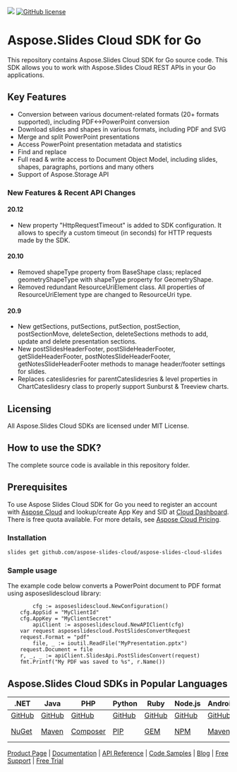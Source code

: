 ![](https://img.shields.io/badge/api-v3.0-lightgrey)  [![GitHub license](https://img.shields.io/github/license/aspose-slides-cloud/aspose-slides-cloud-go)](https://github.com/aspose-slides-cloud/aspose-slides-cloud-go)

# Aspose.Slides Cloud SDK for Go
This repository contains Aspose.Slides Cloud SDK for Go source code. This SDK allows you to work with Aspose.Slides Cloud REST APIs in your Go applications.

## Key Features
* Conversion between various document-related formats (20+ formats supported), including PDF<->PowerPoint conversion
* Download slides and shapes in various formats, including PDF and SVG
* Merge and split PowerPoint presentations
* Access PowerPoint presentation metadata and statistics
* Find and replace
* Full read & write access to Document Object Model, including slides, shapes, paragraphs, portions and many others
* Support of Aspose.Storage API

### New Features & Recent API Changes

#### 20.12
* New property "HttpRequestTimeout" is added to SDK configuration. It allows to specify a custom timeout (in seconds) for HTTP requests made by the SDK.

#### 20.10
* Removed shapeType property from BaseShape class; replaced geometryShapeType with shapeType property for GeometryShape.
* Removed redundant ResourceUriElement class. All properties of ResourceUriElement type are changed to ResourceUri type.

#### 20.9
* New getSections, putSections, putSection, postSection, postSectionMove, deleteSection, deleteSections methods to add, update and delete presentation sections.
* New postSlidesHeaderFooter, postSlideHeaderFooter, getSlideHeaderFooter, postNotesSlideHeaderFooter, getNotesSlideHeaderFooter methods to manage header/footer settings for slides.
* Replaces cateslidesries for parentCateslidesries & level properties in ChartCateslidesry class to properly support Sunburst & Treeview charts.

## Licensing
All Aspose.Slides Cloud SDKs are licensed under MIT License.

## How to use the SDK?
The complete source code is available in this repository folder.

## Prerequisites
To use Aspose Slides Cloud SDK for Go you need to register an account with [Aspose Cloud](https://www.aspose.cloud/) and lookup/create App Key and SID at [Cloud Dashboard](https://dashboard.aspose.cloud/#/apps). There is free quota available. For more details, see [Aspose Cloud Pricing](https://purchase.aspose.cloud/pricing).

### Installation

```sh
slides get github.com/aspose-slides-cloud/aspose-slides-cloud-slides
```

### Sample usage

The example code below converts a PowerPoint document to PDF format using asposeslidescloud library:
```slides
        cfg := asposeslidescloud.NewConfiguration()
	cfg.AppSid = "MyClientId"
	cfg.AppKey = "MyClientSecret"
       	apiClient := asposeslidescloud.NewAPIClient(cfg)
	var request asposeslidescloud.PostSlidesConvertRequest
	request.Format = "pdf"
        file, _ := ioutil.ReadFile("MyPresentation.pptx")
	request.Document = file
	r, _, _ := apiClient.SlidesApi.PostSlidesConvert(request)
	fmt.Printf("My PDF was saved to %s", r.Name())
```

## Aspose.Slides Cloud SDKs in Popular Languages

| .NET | Java | PHP | Python | Ruby | Node.js | Android | Swift|Perl|Go|
|---|---|---|---|---|---|---|--|--|--|
| [GitHub](https://github.com/aspose-slides-cloud/aspose-slides-cloud-dotnet) | [GitHub](https://github.com/aspose-slides-cloud/aspose-slides-cloud-java) | [GitHub](https://github.com/aspose-slides-cloud/aspose-slides-cloud-php) | [GitHub](https://github.com/aspose-slides-cloud/aspose-slides-cloud-python) | [GitHub](https://github.com/aspose-slides-cloud/aspose-slides-cloud-ruby)  | [GitHub](https://github.com/aspose-slides-cloud/aspose-slides-cloud-nodejs) | [GitHub](https://github.com/aspose-slides-cloud/aspose-slides-cloud-android) | [GitHub](https://github.com/aspose-slides-cloud/aspose-slides-cloud-swift)|[GitHub](https://github.com/aspose-slides-cloud/aspose-slides-cloud-perl) |[GitHub](https://github.com/aspose-slides-cloud/aspose-slides-cloud-slides) |
| [NuGet](https://www.nuget.org/packages/Aspose.slides-Cloud/) | [Maven](https://repository.aspose.cloud/webapp/#/artifacts/browse/tree/General/repo/com/aspose/aspose-slides-cloud) | [Composer](https://packagist.org/packages/aspose/slides-sdk-php) | [PIP](https://pypi.org/project/asposeslidescloud/) | [GEM](https://rubygems.org/gems/aspose_slides_cloud)  | [NPM](https://www.npmjs.com/package/asposeslidescloud) | [Maven](https://repository.aspose.cloud/webapp/#/artifacts/browse/tree/General/repo/com/aspose/aspose-slides-cloud) | [Cocoapods](https://cocoapods.org/pods/AsposeslidesCloud)|[Meta Cpan](https://metacpan.org/release/AsposeSlidesCloud-SlidesApi) | [Go.Dev](https://pkg.slides.dev/github.com/aspose-slides-cloud/aspose-slides-cloud-slides/) | 

[Product Page](https://products.aspose.cloud/slides/slides) | [Documentation](https://docs.aspose.cloud/display/slidescloud/Home) | [API Reference](https://apireference.aspose.cloud/slides/) | [Code Samples](https://github.com/aspose-slides-cloud/aspose-slides-cloud-slides) | [Blog](https://blog.aspose.cloud/cateslidesry/slides/) | [Free Support](https://forum.aspose.cloud/c/slides) | [Free Trial](https://dashboard.aspose.cloud/#/apps)
